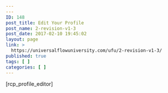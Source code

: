 ```yaml
---
---
ID: 148
post_title: Edit Your Profile
post_name: 2-revision-v1-3
post_date: 2017-02-10 19:45:02
layout: page
link: >
  https://universalflowuniversity.com/ufu/2-revision-v1-3/
published: true
tags: [ ]
categories: [ ]
---
```

[rcp_profile_editor]